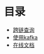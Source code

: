 # 目录
- [跨链查询](/learn_hyperledger_fabric/cross-chain.md)
- [使用kafka](/learn_hyperledger_fabric/use-kafka.md)
- [在线文档](http://hyperledger-fabric.readthedocs.io/en/latest/)